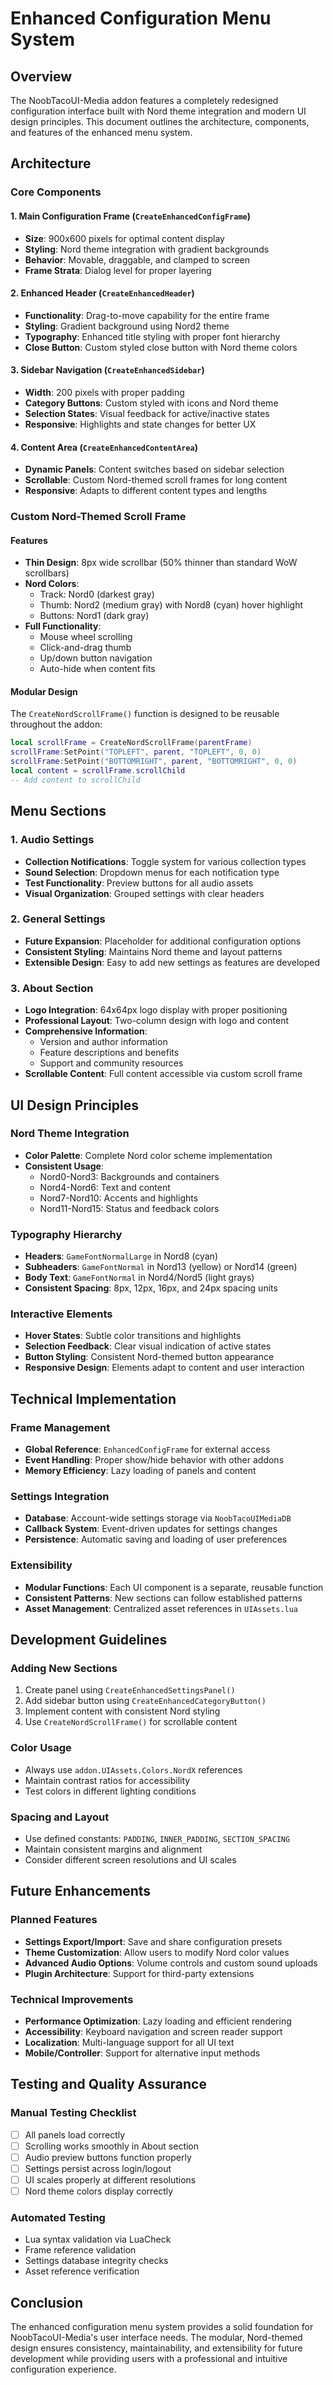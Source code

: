 # Enhanced Configuration Menu System

## Overview

The NoobTacoUI-Media addon features a completely redesigned configuration interface built with Nord theme integration and modern UI design principles. This document outlines the architecture, components, and features of the enhanced menu system.

## Architecture

### Core Components

#### 1. Main Configuration Frame (`CreateEnhancedConfigFrame`)
- **Size**: 900x600 pixels for optimal content display
- **Styling**: Nord theme integration with gradient backgrounds
- **Behavior**: Movable, draggable, and clamped to screen
- **Frame Strata**: Dialog level for proper layering

#### 2. Enhanced Header (`CreateEnhancedHeader`)
- **Functionality**: Drag-to-move capability for the entire frame
- **Styling**: Gradient background using Nord2 theme
- **Typography**: Enhanced title styling with proper font hierarchy
- **Close Button**: Custom styled close button with Nord theme colors

#### 3. Sidebar Navigation (`CreateEnhancedSidebar`)
- **Width**: 200 pixels with proper padding
- **Category Buttons**: Custom styled with icons and Nord theme
- **Selection States**: Visual feedback for active/inactive states
- **Responsive**: Highlights and state changes for better UX

#### 4. Content Area (`CreateEnhancedContentArea`)
- **Dynamic Panels**: Content switches based on sidebar selection
- **Scrollable**: Custom Nord-themed scroll frames for long content
- **Responsive**: Adapts to different content types and lengths

### Custom Nord-Themed Scroll Frame

#### Features
- **Thin Design**: 8px wide scrollbar (50% thinner than standard WoW scrollbars)
- **Nord Colors**: 
  - Track: Nord0 (darkest gray)
  - Thumb: Nord2 (medium gray) with Nord8 (cyan) hover highlight
  - Buttons: Nord1 (dark gray)
- **Full Functionality**:
  - Mouse wheel scrolling
  - Click-and-drag thumb
  - Up/down button navigation
  - Auto-hide when content fits

#### Modular Design
The `CreateNordScrollFrame()` function is designed to be reusable throughout the addon:

```lua
local scrollFrame = CreateNordScrollFrame(parentFrame)
scrollFrame:SetPoint("TOPLEFT", parent, "TOPLEFT", 0, 0)
scrollFrame:SetPoint("BOTTOMRIGHT", parent, "BOTTOMRIGHT", 0, 0)
local content = scrollFrame.scrollChild
-- Add content to scrollChild
```

## Menu Sections

### 1. Audio Settings
- **Collection Notifications**: Toggle system for various collection types
- **Sound Selection**: Dropdown menus for each notification type
- **Test Functionality**: Preview buttons for all audio assets
- **Visual Organization**: Grouped settings with clear headers

### 2. General Settings
- **Future Expansion**: Placeholder for additional configuration options
- **Consistent Styling**: Maintains Nord theme and layout patterns
- **Extensible Design**: Easy to add new settings as features are developed

### 3. About Section
- **Logo Integration**: 64x64px logo display with proper positioning
- **Professional Layout**: Two-column design with logo and content
- **Comprehensive Information**:
  - Version and author information
  - Feature descriptions and benefits
  - Support and community resources
- **Scrollable Content**: Full content accessible via custom scroll frame

## UI Design Principles

### Nord Theme Integration
- **Color Palette**: Complete Nord color scheme implementation
- **Consistent Usage**: 
  - Nord0-Nord3: Backgrounds and containers
  - Nord4-Nord6: Text and content
  - Nord7-Nord10: Accents and highlights
  - Nord11-Nord15: Status and feedback colors

### Typography Hierarchy
- **Headers**: `GameFontNormalLarge` in Nord8 (cyan)
- **Subheaders**: `GameFontNormal` in Nord13 (yellow) or Nord14 (green)
- **Body Text**: `GameFontNormal` in Nord4/Nord5 (light grays)
- **Consistent Spacing**: 8px, 12px, 16px, and 24px spacing units

### Interactive Elements
- **Hover States**: Subtle color transitions and highlights
- **Selection Feedback**: Clear visual indication of active states
- **Button Styling**: Consistent Nord-themed button appearance
- **Responsive Design**: Elements adapt to content and user interaction

## Technical Implementation

### Frame Management
- **Global Reference**: `EnhancedConfigFrame` for external access
- **Event Handling**: Proper show/hide behavior with other addons
- **Memory Efficiency**: Lazy loading of panels and content

### Settings Integration
- **Database**: Account-wide settings storage via `NoobTacoUIMediaDB`
- **Callback System**: Event-driven updates for settings changes
- **Persistence**: Automatic saving and loading of user preferences

### Extensibility
- **Modular Functions**: Each UI component is a separate, reusable function
- **Consistent Patterns**: New sections can follow established patterns
- **Asset Management**: Centralized asset references in `UIAssets.lua`

## Development Guidelines

### Adding New Sections
1. Create panel using `CreateEnhancedSettingsPanel()`
2. Add sidebar button using `CreateEnhancedCategoryButton()`
3. Implement content with consistent Nord styling
4. Use `CreateNordScrollFrame()` for scrollable content

### Color Usage
- Always use `addon.UIAssets.Colors.NordX` references
- Maintain contrast ratios for accessibility
- Test colors in different lighting conditions

### Spacing and Layout
- Use defined constants: `PADDING`, `INNER_PADDING`, `SECTION_SPACING`
- Maintain consistent margins and alignment
- Consider different screen resolutions and UI scales

## Future Enhancements

### Planned Features
- **Settings Export/Import**: Save and share configuration presets
- **Theme Customization**: Allow users to modify Nord color values
- **Advanced Audio Options**: Volume controls and custom sound uploads
- **Plugin Architecture**: Support for third-party extensions

### Technical Improvements
- **Performance Optimization**: Lazy loading and efficient rendering
- **Accessibility**: Keyboard navigation and screen reader support
- **Localization**: Multi-language support for all UI text
- **Mobile/Controller**: Support for alternative input methods

## Testing and Quality Assurance

### Manual Testing Checklist
- [ ] All panels load correctly
- [ ] Scrolling works smoothly in About section
- [ ] Audio preview buttons function properly
- [ ] Settings persist across login/logout
- [ ] UI scales properly at different resolutions
- [ ] Nord theme colors display correctly

### Automated Testing
- Lua syntax validation via LuaCheck
- Frame reference validation
- Settings database integrity checks
- Asset reference verification

## Conclusion

The enhanced configuration menu system provides a solid foundation for NoobTacoUI-Media's user interface needs. The modular, Nord-themed design ensures consistency, maintainability, and extensibility for future development while providing users with a professional and intuitive configuration experience.
